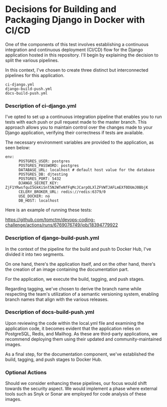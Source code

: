 # Decisions for Building and Packaging Django in Docker with CI/CD



One of the components of this test involves establishing a continuous integration and continuous deployment (CI/CD) flow for the Django application hosted in this repository. I'll begin by explaining the decision to split the various pipelines.

In this context, I've chosen to create three distinct but interconnected pipelines for this application.


````
ci-django.yml
django-build-push.yml
docs-build-push.yml
````

### Description of ci-django.yml

I've opted to set up a continuous integration pipeline that enables you to run tests with each push or pull request made to the master branch. This approach allows you to maintain control over the changes made to your Django application, verifying their correctness if tests are available.

The necessary environment variables are provided to the application, as seen below:

````
env:
      POSTGRES_USER: postgres
      POSTGRES_PASSWORD: postgres
      DATABASE_URL: localhost # default host value for the database
      POSTGRES_DB: djtesting
      POSTGRES_PORT: 5432
      DJANGO_SECRET_KEY: ZjF1YRwsfquI5GkKiSnt5NJWTeNfFqMcJCarpOLXlZFVWTJAFLmEXf0DUmJ0BbjK
      CELERY_BROKER_URL: redis://redis:6379/0
      USE_DOCKER: no
      DB_HOST: localhost
`````

Here is an example of running these tests:

https://github.com/tomctm/devops-coding-challenge/actions/runs/6769076749/job/18394779922


### Description of django-build-push.yml


In the context of the pipeline for the build and push to Docker Hub, I've divided it into two segments.

On one hand, there's the application itself, and on the other hand, there's the creation of an image containing the documentation part.

For the application, we execute the build, tagging, and push stages.

Regarding tagging, we've chosen to derive the branch name while respecting the team's utilization of a semantic versioning system, enabling branch names that align with the various releases.


### Description of docs-build-push.yml


Upon reviewing the code within the local.yml file and examining the application code, it becomes evident that the application relies on PostgreSQL, Redis, and Mailhog. As these are third-party applications, we recommend deploying them using their updated and community-maintained images.

As a final step, for the documentation component, we've established the build, tagging, and push stages to Docker Hub.

### Optional Actions

Should we consider enhancing these pipelines, our focus would shift towards the security aspect. We would implement a phase where external tools such as Snyk or Sonar are employed for code analysis of these images.